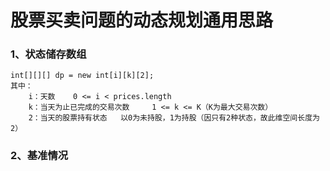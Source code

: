 股票买卖问题的动态规划通用思路
===

### 1、状态储存数组
```
int[][][] dp = new int[i][k][2];
其中：
    i：天数    0 <= i < prices.length
    k：当天为止已完成的交易次数     1 <= k <= K（K为最大交易次数）
    2：当天的股票持有状态   以0为未持股，1为持股（因只有2种状态，故此维空间长度为2）
```

### 2、基准情况
```

```
